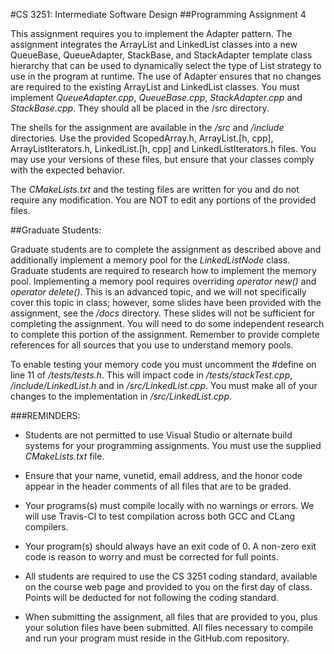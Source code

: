 #CS 3251: Intermediate Software Design
##Programming Assignment 4


This assignment requires you to implement the Adapter pattern. The assignment integrates the ArrayList and LinkedList classes into a new QueueBase, QueueAdapter, StackBase, and StackAdapter template class hierarchy that can be used to dynamically select the type of List strategy to use in the program at runtime. The use of Adapter ensures that no changes are required to the existing ArrayList and LinkedList classes.  You must implement _QueueAdapter.cpp_, _QueueBase.cpp_, _StackAdapter.cpp_ and _StackBase.cpp_.  They should all be placed in the /src directory.

The shells for the assignment are available in the _/src_ and _/include_ directories.  Use the provided ScopedArray.h, ArrayList.[h, cpp], ArrayListIterators.h, LinkedList.[h, cpp] and LinkedListIterators.h files.  You may use your versions of these files, but ensure that your classes comply with the expected behavior.

The _CMakeLists.txt_ and the testing files are written for you and do not require any modification.  You are NOT to edit any portions of the provided files. 

##Graduate Students:
 
Graduate students are to complete the assignment as described above and additionally implement a memory pool for the _LinkedListNode_ class.  Graduate students are required to research how to implement the memory pool.  Implementing a memory pool requires overriding _operator new()_ and _operator delete()_.  This is an advanced topic, and we will not specifically cover this topic in class; however, some slides have been provided with the assignment, see the _/docs_ directory.  These slides will not be sufficient for completing the assignment.  You will need to do some independent research to complete this portion of the assignment.  Remember to provide complete references for all sources that you use to understand memory pools.

To enable testing your memory code you must uncomment the #define on line 11 of _/tests/tests.h_.  This will impact code in _/tests/stackTest.cpp_, _/include/LinkedList.h_ and in _/src/LinkedList.cpp_.  You must make all of your changes to the implementation in _/src/LinkedList.cpp_.
 

###REMINDERS:

* Students are not permitted to use Visual Studio or alternate build systems for your programming assignments.  You must use the supplied _CMakeLists.txt_ file.

* Ensure that your name, vunetid, email address, and the honor code appear in the header comments of all files that are to be graded.

* Your programs(s) must compile locally with no warnings or errors.  We will use Travis-CI to test compilation across both GCC and CLang compilers.

* Your program(s) should always have an exit code of 0.  A non-zero exit code is reason to worry and must be corrected for full points.

* All students are required to use the CS 3251 coding standard, available on the course web page and provided to you on the first day of class. Points will be deducted for not following the coding standard.
  
* When submitting the assignment, all files that are provided to you, plus your solution files have been submitted. All files necessary to compile and run your program must reside in the GitHub.com repository.

